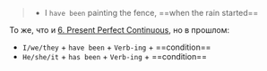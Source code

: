 > - I `have been` painting the fence, ==when the rain started==

То же, что и [6. Present Perfect Continuous](English/Tenses/6.%20Present%20Perfect%20Continuous.md), но в прошлом: 

- `I/we/they` + `have been` + `Verb-ing` + ==condition==
- `He/she/it` + `has been` + `Verb-ing` + ==condition==
